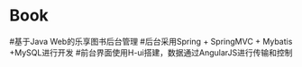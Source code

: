 # Book
#基于Java Web的乐享图书后台管理
#后台采用Spring + SpringMVC + Mybatis +MySQL进行开发
#前台界面使用H-ui搭建，数据通过AngularJS进行传输和控制
